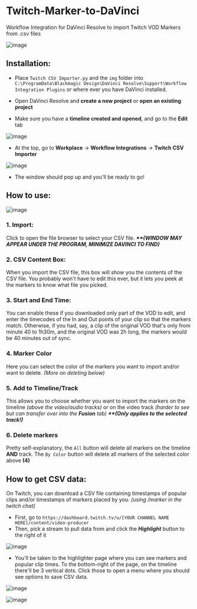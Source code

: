 # Twitch-Marker-to-DaVinci
Workflow Integration for DaVinci Resolve to import Twitch VOD Markers from .csv files

![image](https://user-images.githubusercontent.com/106890554/188338246-94a0b830-fd6a-4280-8e80-e12af12a66d1.png)



## Installation:
* Place `Twitch CSV Importer.py` and the `img` folder into `C:\ProgramData\Blackmagic Design\DaVinci Resolve\Support\Workflow Integration Plugins` or where ever you have DaVinci installed.

* Open DaVinci Resolve and **create a new project** or **open an existing project**

* Make sure you have a **timeline created and opened**, and go to the **Edit** tab 

![image](https://user-images.githubusercontent.com/106890554/188337943-0b0bfd79-fe9c-41ed-8471-8c485222f229.png)

* At the top, go to **Workplace** -> **Workflow Integrations** -> **Twitch CSV Importer**

![image](https://user-images.githubusercontent.com/106890554/188338074-ad3a912c-16b8-4aae-adea-b0baab99d33b.png)

* The window should pop up and you'll be ready to go!

## How to use:
![image](https://user-images.githubusercontent.com/106890554/188339858-725dc65c-6c3e-4ddf-9ad5-3dea980fa907.png)

### 1. Import:
Click to open the file browser to select your CSV file. ***\*\*(WINDOW MAY APPEAR UNDER THE PROGRAM, MINIMIZE DAVINCI TO FIND)***
### 2. CSV Content Box:
When you import the CSV file, this box will show you the contents of the CSV file. You probably won't have to edit this ever, but it lets you peek at the markers to know what file you picked.
### 3. Start and End Time:
You can enable these if you downloaded only part of the VOD to edit, and enter the timecodes of the In and Out points of your clip so that the markers match. Otherwise, if you had, say, a clip of the original VOD that's only from minute 40 to 1h30m, and the original VOD was 2h long, the markers would be 40 minutes out of sync.
### 4. Marker Color
Here you can select the color of the markers you want to import and/or want to delete. *(More on deleting below)*
### 5. Add to Timeline/Track
This allows you to choose whether you want to import the markers on the timeline *(above the video/audio tracks)* or on the video track *(harder to see but can transfer over into the **Fusion** tab)* ***\*\*(Only applies to the selected track!)***
### 6. Delete markers
Pretty self-explanatory, the `All` button will delete all markers on the timeline **AND** track. The `By Color` button will delete all markers of the selected color above **(4)**

## How to get CSV data:
On Twitch, you can download a CSV file containing timestamps of popular clips and/or timestamps of markers placed by you. *(using /marker in the twitch chat)*
* First, go to `https://dashboard.twitch.tv/u/[YOUR CHANNEL NAME HERE]/content/video-producer`
* Then, pick a stream to pull data from and click the ***Highlight*** button to the right of it

![image](https://user-images.githubusercontent.com/106890554/188338527-6a821279-c11f-4e92-a855-121ac885d11a.png)

* You'll be taken to the highlighter page where you can see markers and popular clip times. To the bottom-right of the page, on the timeline there'll be 3 vertical dots. Click those to open a menu where you should see options to save CSV data.

![image](https://user-images.githubusercontent.com/106890554/188339400-37ceb364-bf2d-43b7-9b0c-376b23d05aa6.png)


![image](https://user-images.githubusercontent.com/106890554/188339385-ce6d0a82-5fd3-4d39-ab15-5d28ce5e7ca7.png)
